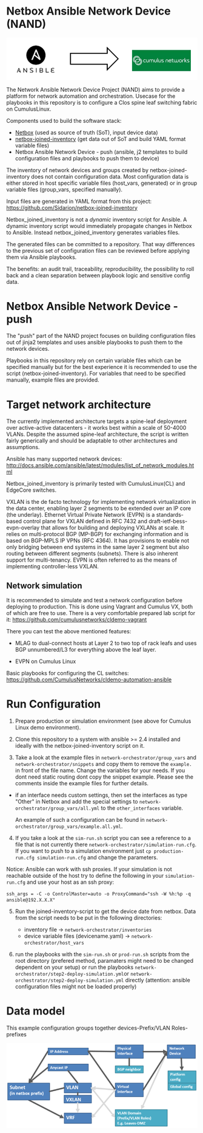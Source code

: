Netbox Ansible Network Device (NAND)
====================================
![script](images/ansible2cumulus.png)

The Network Ansible Network Device Project (NAND) aims to provide a platform 
for network automation and orchestration. Usecase for the playbooks in this 
repository is to configure a Clos spine leaf switching fabric on CumulusLinux. 

Components used to build the software stack:

 - [Netbox](https://github.com/digitalocean/netbox) (used as source of truth (SoT), input device data)
 - [netbox-joined-inventory](https://github.com/Sidarion/netbox-joined-inventory) 
   (get data out of SoT and build YAML format variable files)
 - Netbox Ansible Network Device - push (ansible, j2 templates to build configuration 
   files and playbooks to push them to device)

The inventory of network devices and groups created by netbox-joined-inventory does not 
contain configuration data. Most configuration data is either stored in host 
specific variable files (host_vars, generated) or in group variable files 
(group_vars, specified manually).

Input files are generated in YAML format from this project:
<https://github.com/Sidarion/netbox-joined-inventory>

Netbox_joined_inventory is not a *dynamic* inventory script for Ansible.
A dynamic inventory script would immediately propagate changes in Netbox
to Ansible. Instead netbox_joined_inventory generates variables files.

The generated files can be committed to a repository. That way
differences to the previous set of configuration files can be reviewed
before applying them via Ansible playbooks.

The benefits: an audit trail, traceability, reproducibility,
the possibility to roll back and a clean separation between playbook
logic and sensitive config data.

Netbox Ansible Network Device - push
====================================
The "push" part of the NAND project focuses on building configuration files 
out of jinja2 templates and uses ansible playbooks to push them to the network 
devices. 

Playbooks in this repository rely on certain variable files which 
can be specified manually but for the best experience it is recommended to 
use the script (netbox-joined-inventory). For variables that need to be specified 
manually, example files are provided.

Target network architecture
===========================
The currently implemented architecture targets a spine-leaf deployment
over active-active datacenters - it works best within a scale of 50-4000
VLANs. Despite the assumed spine-leaf architecture, the script is
written fairly generically and should be adaptable to other
architectures and assumptions.

Ansible has many supported network devices:
<http://docs.ansible.com/ansible/latest/modules/list_of_network_modules.html>

Netbox_joined_inventory is primarily tested with CumulusLinux(CL) and
EdgeCore switches.

VXLAN is the de facto technology for implementing network virtualization
in the data center, enabling layer 2 segments to be extended over an IP
core (the underlay).  Ethernet Virtual Private Network (EVPN) is a
standards-based control plane for VXLAN defined in RFC 7432 and
draft-ietf-bess-evpn-overlay that allows for building and deploying
VXLANs at scale. It relies on multi-protocol BGP (MP-BGP) for exchanging
information and is based on BGP-MPLS IP VPNs (RFC 4364). It has
provisions to enable not only bridging between end systems in the same
layer 2 segment but also routing between different segments (subnets).
There is also inherent support for multi-tenancy. EVPN is often referred
to as the means of implementing controller-less VXLAN.

Network simulation
------------------
It is recommended to simulate and test a network configuration before deploying to
production. This is done using Vagrant and Cumulus VX, both of which are
free to use. There is a very comfortable prepared lab script for it:
<https://github.com/cumulusnetworks/cldemo-vagrant>

There you can test the above mentioned features:

- MLAG to dual-connect hosts at Layer 2 to two top of rack leafs and
  uses BGP unnumbered/L3 for everything above the leaf layer.

- EVPN on Cumulus Linux

Basic playbooks for configuring the CL switches:
<https://github.com/CumulusNetworks/cldemo-automation-ansible>

Run Configuration
=================
1. Prepare production or simulation environment (see above for Cumulus Linux 
   demo environment).

2. Clone this repository to a system with ansible >= 2.4 installed and ideally 
   with the netbox-joined-inventory script on it.

3. Take a look at the example files in `network-orchestrator/group_vars` and 
   `network-orchestrator/snippets` and copy them to remove the `example.` in front 
   of the file name. Change the variables for your needs. If you dont need static 
   routing dont copy the snippet example. Please see the comments inside the example 
   files for further details.

- if an interface needs custom settings, then set the interfaces as type "Other"
  in Netbox and add the special settings to
  `network-orchestrator/group_vars/all.yml` to the `other_interfaces` variable.

  An example of such a configuration can be found in
  `network-orchestrator/group_vars/example.all.yml`.

4. If you take a look at the `sim-run.sh` script you can see a reference to a 
   file that is not currently there `network-orchestrator/simulation-run.cfg`. If 
   you want to push to a simulation environment just `cp production-run.cfg simulation-run.cfg` 
   and change the parameters.

Notice: Ansible can work with ssh proxies. If your simulation is not reachable outside of the 
host try to define the following in your `simulation-run.cfg` and use your host as an ssh proxy:

    ssh_args = -C -o ControlMaster=auto -o ProxyCommand="ssh -W %h:%p -q ansible@192.X.X.X"

5. Run the joined-inventory-script to get the device date from netbox. Data from the script 
   needs to be put in the following directories:

   - inventory file -> `network-orchestrator/inventories`
   - device variable files (devicename.yaml) -> `network-orchestrator/host_vars`

6. run the playbooks with the `sim-run.sh` or `prod-run.sh` scripts from the root directory 
   (prefered method, paramaters might need to be changed dependent on your setup) or run the 
   playbooks `network-orchestrator/step2-deploy-simulation.yml`or `network-orchestrator/step2-deploy-simulation.yml` 
   directly (attention: ansible configuration files might not be loaded properly)

Data model
==========
This example configuration groups together devices-Prefix/VLAN Roles-prefixes

![model](images/model.png)
